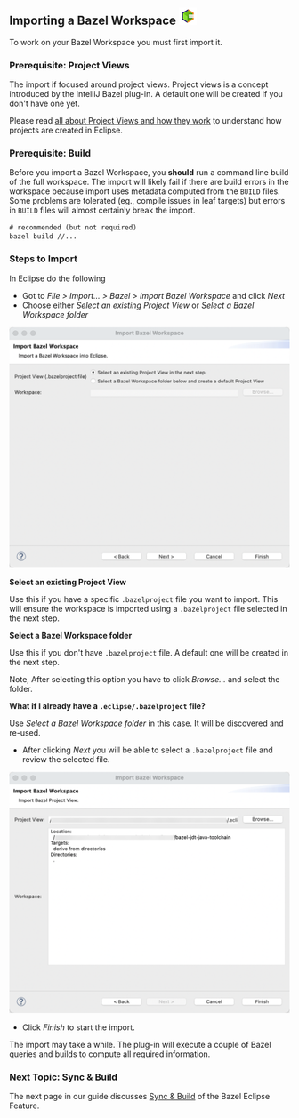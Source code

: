 ## Importing a Bazel Workspace ![BEF Logo](../logos/bef_logo_small.png)

To work on your Bazel Workspace you must first import it.


### Prerequisite: Project Views

The import if focused around project views.
Project views is a concept introduced by the IntelliJ Bazel plug-in.
A default one will be created if you don't have one yet.

Please read [all about Project Views and how they work](../common/projectviews.md) to understand how projects are created in Eclipse.


### Prerequisite: Build

Before you import a Bazel Workspace, you **should** run a command line build of the full workspace.
The import will likely fail if there are build errors in the workspace because import uses metadata computed from the `BUILD` files.
Some problems are tolerated (eg., compile issues in leaf targets) but errors in `BUILD` files will almost certainly break the import.

```
# recommended (but not required)
bazel build //...
```


### Steps to Import

In Eclipse do the following

- Got to *File > Import... > Bazel > Import Bazel Workspace* and click *Next*
- Choose either *Select an existing Project View* or *Select a Bazel Workspace folder*

![Import Wizard Step 1](import_wizard_1.png)

**Select an existing Project View**

Use this if you have a specific `.bazelproject` file you want to import.
This will ensure the workspace is imported using a `.bazelproject` file selected in the next step.

**Select a Bazel Workspace folder**

Use this if you don't have `.bazelproject` file.
A default one will be created in the next step.

Note, After selecting this option you have to click *Browse...* and select the folder.

**What if I already have a `.eclipse/.bazelproject` file?**

Use *Select a Bazel Workspace folder* in this case.
It will be discovered and re-used.

- After clicking *Next* you will be able to select a `.bazelproject` file and review the selected file.

![Import Wizard Step 2](import_wizard_2.png)

- Click *Finish* to start the import.

The import may take a while.
The plug-in will execute a couple of Bazel queries and builds to compute all required information.



### Next Topic: Sync & Build

The next page in our guide discusses [Sync & Build](sync_and_build.md) of the Bazel Eclipse Feature.
